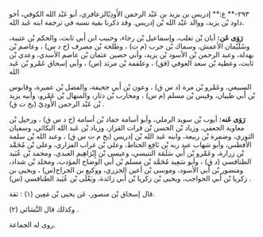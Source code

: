 ٢٩٣-** ع:** إدريس بن يزيد بن عَبْد الرحمن الأَودِيّالزعافري، أبو عَبْد الله الكوفي، أخو داود بْن يزيد، ووالد عَبْد الله بْن إدريس. وقد ذكرنا بقية نسبه في ترجمة ابنه عَبد الله.

**رَوَى عَن:** أبان بْن تغلب، وإسماعيل بْن رجاء، وحبيب ابن أَبي ثابت، والحكم بْن عتيبة، وسُلَيْمان الأعمش، وسماك بْن حرب (م ت) ، وطلحة بْن مصرف (خ د س) ، وعاصم بْن بهدلة، وعبد الرحمن بْن الأسود بْن يزيد، وأبي حصين عثمان بْن عاصم الأسدي، وعدي بْن ثابت، وعطية بْن سعد العوفي (فق) ، وعلقمة بْن مرثد (س) ، وأبي إسحاق عَمْرو بْن عَبد الله

السبيعي، وعَمْرو بْن مرة (د س ق) ، وعون بْن أَبي جحيفة، والفضل بْن عميرة، وقابوس بْن أَبي ظبيان، وقيس بْن مسلم (م س) ، ومحارب بْن دثار، والمنهال بْن عَمْرو، وأبيه يزيد بْن عَبْد الرحمن الأَودِيّ (بخ ت ق) .

**رَوَى عَنه:** أيوب بْن سويد الرملي، وأبو أسامة حماد بْن أسامة (خ د س ق) ، ورحيل بْن معاوية الجعفي، وزياد بْن الحسن بْن فرات القزاز، وزياد بْن عَبد الله البكائي، وسفيان الثوري، وضمرة بْن ربيعة، وابنه عَبد الله بْن إدريس (بخ م ت س ق) ، وعبد الله بْن سلمة الأفطس، وأبو شهاب عبد ربه بْن نَافِع الحناط، وعلي بْن غراب الفزاري، وعلي بْن مُحَمَّد بْن زرارة، وعَمْرو بْن أَبي سَلَمَة التنيسي، وعيسى بْن إِبْرَاهِيم العبدي، ومحمد بْن عُبَيد الطنافسي (د ق) ، وأبو سَعِيد مُحَمَّد بْن مسلم بْن أَبي الوضاح المؤدب، ومخلد بْن شداد، ومنصور بْن أَبي الأسود، وموسى بْن أعين الجزري، ووكيع بن الجراح(س) ، ويحيى بن زكريا بْن أَبي الحواجب، ويحيى بْن زكريا بْن أَبي زائدة، ويَعْلَى بْن عُبَيد الطنافسي (س) .

قال إسحاق بْن منصور، عَن يحيى بْن مَعِين (١) : ثقة.

وكذلك قال النَّسَائي (٢) .

روى له الجماعة.